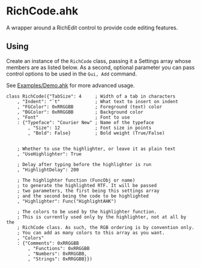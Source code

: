 # RichCode.ahk

A wrapper around a RichEdit control to provide code editing features.

## Using

Create an instance of the `RichCode` class, passing it a Settings array whose
members are as listed below. As a second, optional parameter you can pass
control options to be used in the `Gui, Add` command.

See [Examples/Demo.ahk](Examples/Demo.ahk) for more advanced usage.

```AutoHotkey
class RichCode({"TabSize": 4     ; Width of a tab in characters
	, "Indent": "`t"             ; What text to insert on indent
	, "FGColor": 0xRRGGBB        ; Foreground (text) color
	, "BGColor": 0xRRGGBB        ; Background color
	, "Font"                     ; Font to use
	: {"Typeface": "Courier New" ; Name of the typeface
		, "Size": 12             ; Font size in points
		, "Bold": False}         ; Bold weight (True/False)
	
	
	; Whether to use the highlighter, or leave it as plain text
	, "UseHighlighter": True
	
	; Delay after typing before the highlighter is run
	, "HighlightDelay": 200
	
	; The highlighter function (FuncObj or name)
	; to generate the highlighted RTF. It will be passed
	; two parameters, the first being this settings array
	; and the second being the code to be highlighted
	, "Highlighter": Func("HighlightAHK")
	
	; The colors to be used by the highlighter function.
	; This is currently used only by the highlighter, not at all by the
	; RichCode class. As such, the RGB ordering is by convention only.
	; You can add as many colors to this array as you want.
	, "Colors"
	: {"Comments": 0xRRGGBB
		, "Functions": 0xRRGGBB
		, "Numbers": 0xRRGGBB,
		, "Strings": 0xRRGGBB}})
```